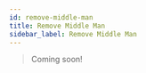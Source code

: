 ```yaml
---
id: remove-middle-man
title: Remove Middle Man
sidebar_label: Remove Middle Man
---
```


> Coming soon!

